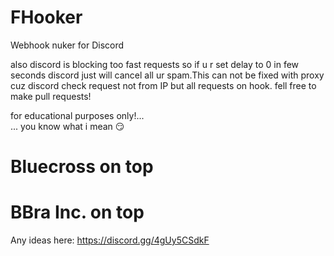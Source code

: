 # FHooker
Webhook nuker for Discord

also discord is blocking too fast requests so if u r set delay to 0 in few seconds discord just will cancel all ur spam.This can not be fixed with proxy cuz discord check request not from IP but all requests on hook. fell free to make pull requests!

for educational purposes only!... <br>
... you know what i mean 😏

# Bluecross on top
# BBra Inc. on top

Any ideas here: https://discord.gg/4gUy5CSdkF
